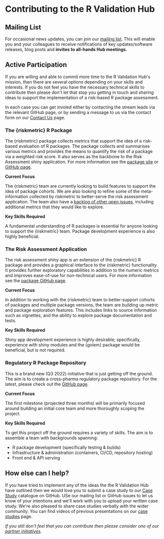 # Contributing to the R Validation Hub

## Mailing List

For occasional news updates, you can join our [mailing list](https://lists.r-consortium.org/g/RConsortium-Validation-Hub). This will enable you and your colleagues to receive notifications of key updates/software releases, blog posts and **invites to all-hands Hub meetings**.  

## Active Participation

If you are willing and able to commit more time to the R Validation Hub's mission, then there are several options depending on your skills and interests.  If you do not feel you have the necessary technical skills to contribute then please don't let that stop you getting in touch and sharing ideas to support the implementation of a risk-based R package assessment.

In each case you can get involed either by contacting the stream leads via the relevant GitHub page, or by sending a message to us via the contact form on our [Contact Us](/contact/) page.

### The {riskmetric} R Package

The {riskmetric} package collects metrics that support the idea of a risk-based evaluation of R packages.  The package collects and summarises various metrics and provides the means to quantify the risk of a package via a weighted risk score.  It also serves as the backbone to the Risk Assessment shiny application.  For more information see the [package site](https://pharmar.github.io/riskmetric/) or [GitHub page](https://github.com/pharmaR/riskmetric).

**Current Focus**

The {riskmetric} team are currently looking to build features to support the idea of package cohorts.  We are also looking to refine some of the meta-information collected by riskmetric to better-serve the risk assessment application.  The team also have a [backlog of other open issues](https://github.com/pharmaR/riskmetric/issues), including additional metrics that they would like to explore.

**Key Skills Required**

A fundamental understanding of R packages is essential for anyone looking to support the {riskmetric} team.  Package development experience is also highly beneficial.  

### The Risk Assessment Application

The risk assessment shiny app is an extension of the {riskmetric} R package and provides a graphical interface to the {riskmetric} functionality.  It provides further exploratory capabilities in addition to the numeric metrics and improves ease-of-use for non-technical users. For more information see the [package GitHub page](https://github.com/pharmaR/risk_assessment).

**Current Focus**

In addition to working with the {riskmetric} team to better-support cohorts of packages and multiple package versions, the team are building up metric and package exploration features.  This includes links to source information such as vignettes, and the ability to explore package documentation and tests.

**Key Skills Required**

Shiny app development experience is highly desirable; specifically, experience with shiny modules and the {golem} package would be beneficial, but is not required.

### Regulatory R Package Repository

This is a brand new (Q3 2022) initiative that is just getting off the ground.  The aim is to create a cross-pharma regulatory package repository.  For the latest, please check out the [GitHub page](https://github.com/pharmaR/regulatory-r-repo-wg).


**Current Focus**

The first milestone (projected three months) will be primarily focused around building an initial core team and more thoroughly scoping the project.


**Key Skills Required**

To get this project off the ground requires a variety of skills.  The aim is to assemble a team with backgrounds spanning:

- R package development (specifically testing & builds)
- Infrastructure & administration (containers, CI/CD, repository hosting)
- Front end & API serving

## How else can I help?

If you have tried to implement any of the ideas the the R Validation Hub have outlined then we would love you to submit a case study to our [Case Study](https://github.com/pharmaR/case_studies) catalogue on GitHub.  USe our mailing list or GitHub issues to let us know of your intentions and we'll work with you to upload your written case study.  We're also pleased to share case studies verbally with the wider community.  You can find videos of previous presentations on our [case studies](/casestudies/) page.

*If you still don't feel that you can contribute then please consider one of our [partner initiatives](https://www.pharmar.org/partners/).*